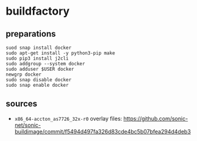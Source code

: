 # buildfactory

## preparations

```
suod snap install docker 
sudo apt-get install -y python3-pip make
sudo pip3 install j2cli
sudo addgroup --system docker
sudo adduser $USER docker
newgrp docker
sudo snap disable docker
sudo snap enable docker
```

## sources

* ``x86_64-accton_as7726_32x-r0`` overlay files: https://github.com/sonic-net/sonic-buildimage/commit/f5494d497fa326d83cde4bc5b07bfea294d4deb3
